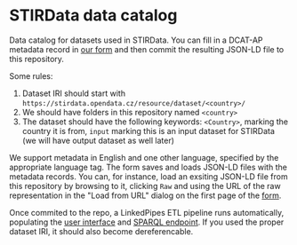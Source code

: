 # STIRData data catalog
Data catalog for datasets used in STIRData.
You can fill in a DCAT-AP metadata record in [our form](https://stirdata.opendata.cz/formulář/) and then commit the resulting JSON-LD file to this repository.

Some rules:
1. Dataset IRI should start with `https://stirdata.opendata.cz/resource/dataset/<country>/`
2. We should have folders in this repository named `<country>`
3. The dataset should have the following keywords: `<Country>`, marking the country it is from, `input` marking this is an input dataset for STIRData (we will have output dataset as well later)

We support metadata in English and one other language, specified by the appropriate language tag.
The form saves and loads JSON-LD files with the metadata records.
You can, for instance, load an exsiting JSON-LD file from this repository by browsing to it, clicking `Raw` and using the URL of the raw representation in the "Load from URL" dialog on the first page of the [form](https://stirdata.opendata.cz/formulář/).

Once commited to the repo, a LinkedPipes ETL pipeline runs automatically, populating the [user interface](https://stirdata.opendata.cz/datasets) and [SPARQL endpoint](https://api.triplydb.com/s/TEW-uznU-).
If you used the proper dataset IRI, it should also become dereferencable.
